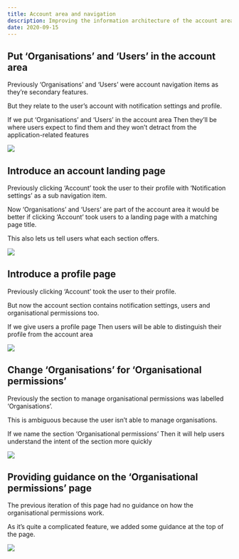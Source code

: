 ```yaml
---
title: Account area and navigation
description: Improving the information architecture of the account area
date: 2020-09-15
---
```


## Put ‘Organisations’ and ‘Users’ in the account area

Previously ‘Organisations’ and ‘Users’ were account navigation items as they’re secondary features.

But they relate to the user’s account with notification settings and profile.

If we put ‘Organisations’ and ‘Users’ in the account area
Then they’ll be where users expect to find them and they won’t detract from the application-related features

![](account-page.png)

## Introduce an account landing page

Previously clicking ‘Account’ took the user to their profile with ‘Notification settings’ as a sub navigation item.

Now ‘Organisations’ and ‘Users’ are part of the account area it would be better if clicking ‘Account’ took users to a landing page with a matching page title.

This also lets us tell users what each section offers.

![](account-page.png)

## Introduce a profile page

Previously clicking ‘Account’ took the user to their profile.

But now the account section contains notification settings, users and organisational permissions too.

If we give users a profile page
Then users will be able to distinguish their profile from the account area

![](profile-page.png)

## Change ‘Organisations’ for ‘Organisational permissions’

Previously the section to manage organisational permissions was labelled ‘Organisations’.

This is ambiguous because the user isn’t able to manage organisations.

If we name the section ‘Organisational permissions’
Then it will help users understand the intent of the section more quickly

![](organisational-permissions-page.png)

## Providing guidance on the ‘Organisational permissions’ page

The previous iteration of this page had no guidance on how the organisational permissions work.

As it’s quite a complicated feature, we added some guidance at the top of the page.

![](organisational-permissions-page.png)
